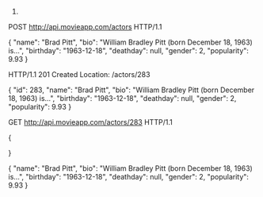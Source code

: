 1.

POST http://api.movieapp.com/actors HTTP/1.1

{
"name": "Brad Pitt",
"bio": "William Bradley Pitt (born December 18, 1963) is…",
"birthday": "1963-12-18",
"deathday": null,
"gender": 2,
"popularity": 9.93
}

HTTP/1.1 201 Created
Location: /actors/283

{
"id": 283,
"name": "Brad Pitt",
"bio": "William Bradley Pitt (born December 18, 1963) is…",
"birthday": "1963-12-18",
"deathday": null,
"gender": 2,
"popularity": 9.93
}

GET http://api.movieapp.com/actors/283 HTTP/1.1

{

}

{
"name": "Brad Pitt",
"bio": "William Bradley Pitt (born December 18, 1963) is…",
"birthday": "1963-12-18",
"deathday": null,
"gender": 2,
"popularity": 9.93
}
